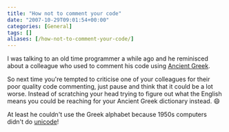 ```yaml
---
title: "How not to comment your code"
date: "2007-10-29T09:01:54+00:00"
categories: [General]
tags: []
aliases: [/how-not-to-comment-your-code/]
---
```


I was talking to an old time programmer a while ago and he reminisced about a colleague who used to comment his code using [Ancient Greek](https://en.wikipedia.org/wiki/Ancient_Greek).

So next time you're tempted to criticise one of your colleagues for their poor quality code commenting, just pause and think that it could be a lot worse. Instead of scratching your head trying to figure out what the English means you could be reaching for your Ancient Greek dictionary instead. :smile:

At least he couldn't use the Greek alphabet because 1950s computers didn't do [unicode](https://en.wikipedia.org/wiki/Unicode)!
